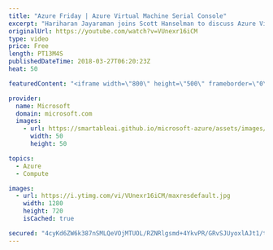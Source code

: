 ```yaml
---
title: "Azure Friday | Azure Virtual Machine Serial Console"
excerpt: "Hariharan Jayaraman joins Scott Hanselman to discuss Azure Virtual Machine Serial Console, which allows console access to Azure VMs. This allows you to connect and recover VMs which are in a stuck state due to OS or configuration issues.   For more information:  Azure's Virtual Machine Serial Console"
originalUrl: https://youtube.com/watch?v=VUnexr16iCM
type: video
price: Free
length: PT13M4S
publishedDateTime: 2018-03-27T06:20:23Z
heat: 50

featuredContent: "<iframe width=\"800\" height=\"500\" frameborder=\"0\" src=\"https://www.youtube.com/embed/VUnexr16iCM\" allow=\"accelerometer; autoplay; encrypted-media; gyroscope; picture-in-picture\" allowfullscreen></iframe>"

provider:
  name: Microsoft
  domain: microsoft.com
  images:
    - url: https://smartableai.github.io/microsoft-azure/assets/images/organizations/microsoft.com-50x50.jpg
      width: 50
      height: 50

topics:
  - Azure
  - Compute

images:
  - url: https://i.ytimg.com/vi/VUnexr16iCM/maxresdefault.jpg
    width: 1280
    height: 720
    isCached: true

secured: "4cyKd6ZW6k387nSMLQeVOjMTUOL/RZNRlgsmd+4YkvPR/GRvSJUyoxlAJt1/te5rvLqSGagNXG/DuGTL3cm2K2SX7WYsHNLiPVdWpLcvc2pvQP+90vyrVWn6heO8KMgY/l2oD0pWqGQ2/OPaw5ZcNSKt254aUj20ntFp0mrBQ4oeNZL8/EP6r7936crrSNcYr2KcWTBPwCikK8JM/p24YAcs6fpURvkAX5jJVWV5ks+QHAs938FUA32+Q+ha24hOmnAIGXm9wG4IlwN4Q0MqtZfdx8GAHXMfhHpx9v41Xu1W5+noNpu4SN/XQAH3+bDxaYgZOVjm9DP5okPx7rZBmSouB17U80omoX5/4n+vEpCbE1I8yQfVKqYK73alo3U0YEHr+aSieDUFEcKdNKjbH/vXYb601Fk2Yf/2u4re9/I=;g68goXYYLMDNIIR2fqOAtw=="
---
```


